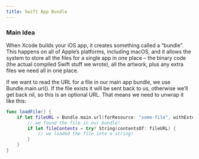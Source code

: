 ```yaml
---
title: Swift App Bundle
---
```


### Main Idea

When Xcode builds your iOS app, it creates something called a “bundle”. This happens on all of Apple’s platforms, including macOS, and it allows the system to store all the files for a single app in one place – the binary code (the actual compiled Swift stuff we wrote), all the artwork, plus any extra files we need all in one place.

If we want to read the URL for a file in our main app bundle, we use Bundle.main.url(). If the file exists it will be sent back to us, otherwise we’ll get back nil, so this is an optional URL. That means we need to unwrap it like this:

```swift
func loadFile() {
    if let fileURL = Bundle.main.url(forResource: "some-file", withExtension: "txt") {
        // we found the file in our bundle!
        if let fileContents = try? String(contentsOf: fileURL) {
            // we loaded the file into a string!
        }
    }
}
```
